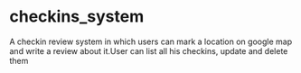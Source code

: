 # checkins_system
A checkin review system in which users can mark a location on google map and write a review about it.User can list all his checkins, update and delete them
